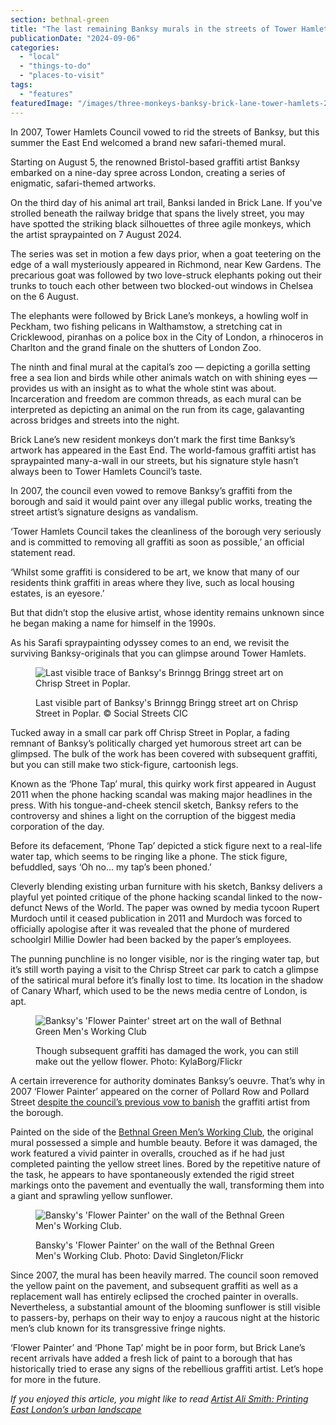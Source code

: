 ```yaml
---
section: bethnal-green
title: "The last remaining Banksy murals in the streets of Tower Hamlets"
publicationDate: "2024-09-06"
categories: 
  - "local"
  - "things-to-do"
  - "places-to-visit"
tags: 
  - "features"
featuredImage: "/images/three-monkeys-banksy-brick-lane-tower-hamlets-2024-3.jpg"
---
```


In 2007, Tower Hamlets Council vowed to rid the streets of Banksy, but this summer the East End welcomed a brand new safari-themed mural.

Starting on August 5, the renowned Bristol-based graffiti artist Banksy embarked on a nine-day spree across London, creating a series of enigmatic, safari-themed artworks.

On the third day of his animal art trail, Banksi landed in Brick Lane. If you've strolled beneath the railway bridge that spans the lively street, you may have spotted the striking black silhouettes of three agile monkeys, which the artist spraypainted on 7 August 2024.

The series was set in motion a few days prior, when a goat teetering on the edge of a wall mysteriously appeared in Richmond, near Kew Gardens. The precarious goat was followed by two love-struck elephants poking out their trunks to touch each other between two blocked-out windows in Chelsea on the 6 August.

The elephants were followed by Brick Lane’s monkeys, a howling wolf in Peckham, two fishing pelicans in Walthamstow, a stretching cat in Cricklewood, piranhas on a police box in the City of London, a rhinoceros in Charlton and the grand finale on the shutters of London Zoo.

The ninth and final mural at the capital’s zoo — depicting a gorilla setting free a sea lion and birds while other animals watch on with shining eyes — provides us with an insight as to what the whole stint was about. Incarceration and freedom are common threads, as each mural can be interpreted as depicting an animal on the run from its cage, galavanting across bridges and streets into the night.

Brick Lane’s new resident monkeys don’t mark the first time Banksy’s artwork has appeared in the East End. The world-famous graffiti artist has spraypainted many-a-wall in our streets, but his signature style hasn’t always been to Tower Hamlets Council’s taste.

In 2007, the council even vowed to remove Banksy’s graffiti from the borough and said it would paint over any illegal public works, treating the street artist’s signature designs as vandalism. 

‘Tower Hamlets Council takes the cleanliness of the borough very seriously and is committed to removing all graffiti as soon as possible,’ an official statement read. 

‘Whilst some graffiti is considered to be art, we know that many of our residents think graffiti in areas where they live, such as local housing estates, is an eyesore.’

But that didn’t stop the elusive artist, whose identity remains unknown since he began making a name for himself in the 1990s. 

As his Sarafi spraypainting odyssey comes to an end, we revisit the surviving Banksy-originals that you can glimpse around Tower Hamlets.

<figure>

![Last visible trace of Banksy's Brinngg Bringg street art on Chrisp Street in Poplar.](/images/Brinngg-bringg-Banksy-Chrisp-Street-Poplar-2024-1024x683.jpg)

<figcaption>

Last visible part of Banksy's Brinngg Bringg street art on Chrisp Street in Poplar. © Social Streets CIC

</figcaption>

</figure>

Tucked away in a small car park off Chrisp Street in Poplar, a fading remnant of Banksy’s politically charged yet humorous street art can be glimpsed. The bulk of the work has been covered with subsequent graffiti, but you can still make two stick-figure, cartoonish legs.

Known as the ‘Phone Tap’ mural, this quirky work first appeared in August 2011 when the phone hacking scandal was making major headlines in the press. With his tongue-and-cheek stencil sketch, Banksy refers to the controversy and shines a light on the corruption of the biggest media corporation of the day.

Before its defacement, ‘Phone Tap’ depicted a stick figure next to a real-life water tap, which seems to be ringing like a phone. The stick figure, befuddled, says ‘Oh no… my tap’s been phoned.’ 

Cleverly blending existing urban furniture with his sketch, Banksy delivers a playful yet pointed critique of the phone hacking scandal linked to the now-defunct News of the World. The paper was owned by media tycoon Rupert Murdoch until it ceased publication in 2011 and Murdoch was forced to officially apologise after it was revealed that the phone of murdered schoolgirl Millie Dowler had been backed by the paper’s employees.

The punning punchline is no longer visible, nor is the ringing water tap, but it’s still worth paying a visit to the Chrisp Street car park to catch a glimpse of the satirical mural before it’s finally lost to time. Its location in the shadow of Canary Wharf, which used to be the news media centre of London, is apt. 

<figure>

![Banksy's 'Flower Painter' street art on the wall of Bethnal Green Men's Working Club](/images/banksy-yellow-flower-painter-graffiti-bethnal-green.jpg)

<figcaption>

Though subsequent graffiti has damaged the work, you can still make out the yellow flower. Photo: KylaBorg/Flickr

</figcaption>

</figure>

A certain irreverence for authority dominates Banksy’s oeuvre. That’s why in 2007 ‘Flower Painter’ appeared on the corner of Pollard Row and Pollard Street [despite the council’s previous vow to banish](https://www.standard.co.uk/hp/front/is-this-banksy-at-work-6661811.html) the graffiti artist from the borough.

Painted on the side of the [Bethnal Green Men’s Working Club](https://bethnalgreenlondon.co.uk/bethnal-green-working-mens-club-margo-marshall-interview/), the original mural possessed a simple and humble beauty. Before it was damaged, the work featured a vivid painter in overalls, crouched as if he had just completed painting the yellow street lines. Bored by the repetitive nature of the task, he appears to have spontaneously extended the rigid street markings onto the pavement and eventually the wall, transforming them into a giant and sprawling yellow sunflower.

<figure>

![Bansky's 'Flower Painter' on the wall of the Bethnal Green Men's Working Club.](/images/banksy-graffiti-pollard-street-bethnal-green-yellow-flower.jpg)

<figcaption>

Bansky's 'Flower Painter' on the wall of the Bethnal Green Men's Working Club. Photo: David Singleton/Flickr

</figcaption>

</figure>

Since 2007, the mural has been heavily marred. The council soon removed the yellow paint on the pavement, and subsequent graffiti as well as a replacement wall has entirely eclipsed the croched painter in overalls. Nevertheless, a substantial amount of the blooming sunflower is still visible to passers-by, perhaps on their way to enjoy a raucous night at the historic men’s club known for its transgressive fringe nights.

‘Flower Painter’ and ‘Phone Tap’ might be in poor form, but Brick Lane’s recent arrivals have added a fresh lick of paint to a borough that has historically tried to erase any signs of the rebellious graffiti artist. Let’s hope for more in the future. 

_If you enjoyed this article, you might like to read_ [_Artist Ali Smith: Printing East London’s urban landscape_](https://romanroadlondon.com/ali-smith-artist-printmaker-bow-east-london/)
